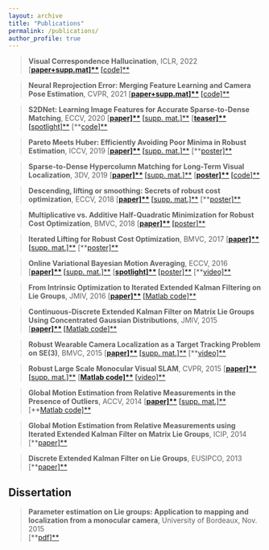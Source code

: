 ```yaml
---
layout: archive
title: "Publications"
permalink: /publications/
author_profile: true
---
```


> **Visual Correspondence Hallucination**, ICLR, 2022
> [**[paper+supp.mat\]**](https://www.google.com/url?q=https%3A%2F%2Farxiv.org%2Fabs%2F2106.09711.pdf&sa=D&sntz=1&usg=AOvVaw2vEmMW_dpp7wG3FrgpMwqW) [**[code\]**](https://www.google.com/url?q=https%3A%2F%2Fwww.hugogermain.com%2Fneurhal&sa=D&sntz=1&usg=AOvVaw2TmjfgyvUs951x6OxQxLPh)     



> **Neural Reprojection Error: Merging Feature Learning and Camera Pose Estimation**, CVPR, 2021
> [**[paper+supp.mat\]**](https://www.google.com/url?q=https%3A%2F%2Farxiv.org%2Fpdf%2F2103.07153.pdf&sa=D&sntz=1&usg=AOvVaw2ziKrwNKjmR2A_L2G8YqWq) [**[code\]**](https://www.google.com/url?q=https%3A%2F%2Fwww.hugogermain.com%2Fnre&sa=D&sntz=1&usg=AOvVaw1EoB585x86NeHaU32465FZ)     



> **S2DNet: Learning Image Features for Accurate Sparse-to-Dense Matching**, ECCV, 2020
> [**[paper\]**](https://www.google.com/url?q=https%3A%2F%2Fmycore.core-cloud.net%2Findex.php%2Fs%2F7Zh9cmkAN7k2zDy%2Fdownload&sa=D&sntz=1&usg=AOvVaw06Va0tsUnrpgDFYIY6n35O) [**[supp. mat.\]**](https://www.google.com/url?q=https%3A%2F%2Fmycore.core-cloud.net%2Findex.php%2Fs%2F4UiTky5yBasmOOd%2Fdownload&sa=D&sntz=1&usg=AOvVaw2fALtkT_G6LqRKba9skGQ8) [**[teaser\]**](https://www.google.com/url?q=https%3A%2F%2Fmycore.core-cloud.net%2Findex.php%2Fs%2FlqlV5QLK9IxHvGT%2Fdownload&sa=D&sntz=1&usg=AOvVaw2UioZ2D_DoAJ-lbx56DWNf) [**[spotlight\]**](https://www.google.com/url?q=https%3A%2F%2Fmycore.core-cloud.net%2Findex.php%2Fs%2FhILTr1HnH5Xb57S%2Fdownload&sa=D&sntz=1&usg=AOvVaw082XLc9bigkK7Bt4EDWZoO) [**[code\]**](http://www.google.com/url?q=http%3A%2F%2Fsoon&sa=D&sntz=1&usg=AOvVaw2_X9uRmfgCuli50S1DFhc8)



>   **Pareto Meets Huber: Efficiently Avoiding Poor Minima in Robust Estimation**, ICCV, 2019
>   [**[paper\]**](https://www.google.com/url?q=https%3A%2F%2Fhal.archives-ouvertes.fr%2Fhal-02353424&sa=D&sntz=1&usg=AOvVaw0VpXksiOau0Wxd4NeiI8HH) [**[supp. mat.\]**](https://www.google.com/url?q=https%3A%2F%2Fmycore.core-cloud.net%2Findex.php%2Fs%2FdwJIwf98V1wFE2W&sa=D&sntz=1&usg=AOvVaw3OezX4tZimYhcrkLyOsGSj) [**[poster\]**](https://www.google.com/url?q=https%3A%2F%2Fmycore.core-cloud.net%2Findex.php%2Fs%2FzNN9XxlRSckKM9R&sa=D&sntz=1&usg=AOvVaw23X2CXXi0Jq-CXyKYhpPrs)



> **Sparse-to-Dense Hypercolumn Matching for Long-Term Visual Localization**, 3DV, 2019
> [**[paper\]**](https://www.google.com/url?q=https%3A%2F%2Fhal.archives-ouvertes.fr%2Fhal-02353464&sa=D&sntz=1&usg=AOvVaw2yDPIePPhc3Gz-TSE3WPnV) [**[supp. mat.\]**](https://www.google.com/url?q=https%3A%2F%2Fmycore.core-cloud.net%2Findex.php%2Fs%2Fui5J1geg3PZMpTB&sa=D&sntz=1&usg=AOvVaw1Jh0iu3OXGG13q_IUCZ2Se) [**[poster\]**](https://www.google.com/url?q=https%3A%2F%2Fmycore.core-cloud.net%2Findex.php%2Fs%2FPTe3pfy1RqEdMBG&sa=D&sntz=1&usg=AOvVaw07tlD7zAE75v1D4SMgivmb) [**[code\]**](https://www.google.com/url?q=https%3A%2F%2Fgithub.com%2Fgermain-hug%2FS2DHM&sa=D&sntz=1&usg=AOvVaw352QaUwTnIwRgkt7fZc6xz)



>    **Descending, lifting or smoothing: Secrets of robust cost optimization**, ECCV, 2018
>    [**[paper\]**](https://www.google.com/url?q=https%3A%2F%2Fhal.archives-ouvertes.fr%2Fhal-01875293%2Fdocument&sa=D&sntz=1&usg=AOvVaw140gIYKCf--SNr_HdCDiUx) [**[supp. mat.\]**](https://www.google.com/url?q=https%3A%2F%2Fmycore.core-cloud.net%2Findex.php%2Fs%2FgMufv1oegw0VRLH&sa=D&sntz=1&usg=AOvVaw0LAiJ5pd9bB7AAK3pb-boY) [**[poster\]**](https://www.google.com/url?q=https%3A%2F%2Fmycore.core-cloud.net%2Findex.php%2Fs%2FIWwaWgPWT3J7Wc6&sa=D&sntz=1&usg=AOvVaw08lrsBjwGamauliFcywp6f)



>    **Multiplicative vs. Additive Half-Quadratic Minimization for Robust Cost Optimization**, BMVC, 2018
>    [**[paper\]**](https://www.google.com/url?q=https%3A%2F%2Fhal.archives-ouvertes.fr%2Fhal-01875291%2Fdocument&sa=D&sntz=1&usg=AOvVaw3JHHgSkTqWc36WfQ2--KDv) [**[poster\]**](https://www.google.com/url?q=https%3A%2F%2Fmycore.core-cloud.net%2Findex.php%2Fs%2FydwFdxByJ73BuYZ&sa=D&sntz=1&usg=AOvVaw0tfKckU08adCIn-BOk-L1P)



>    **Iterated Lifting for Robust Cost Optimization**, BMVC, 2017
>    [**[paper\]**](https://www.google.com/url?q=https%3A%2F%2Fhal.archives-ouvertes.fr%2Fhal-01718012%2Fdocument&sa=D&sntz=1&usg=AOvVaw3fJQ5lUq1lAz_i0RkEypOj) [**[supp. mat.\]**](https://www.google.com/url?q=https%3A%2F%2Fmycore.core-cloud.net%2Findex.php%2Fs%2FOVmaG5SQ1MX2XVo&sa=D&sntz=1&usg=AOvVaw2WH-iJyiQUZe1gr-o9O_vF) [**[poster\]**](https://www.google.com/url?q=https%3A%2F%2Fmycore.core-cloud.net%2Findex.php%2Fs%2FpeUuOgsH5k64NQI&sa=D&sntz=1&usg=AOvVaw0yCTUAMwYTC0T4ZeLxqa0g)



>    **Online Variational Bayesian Motion Averaging**, ECCV, 2016
>    [**[paper\]**](https://www.google.com/url?q=https%3A%2F%2Fhal.archives-ouvertes.fr%2Fhal-01718015%2Fdocument&sa=D&sntz=1&usg=AOvVaw1oWJ6IB0MwR6AOggAyjqrk) [**[supp. mat.\]**](https://www.google.com/url?q=https%3A%2F%2Fmycore.core-cloud.net%2Findex.php%2Fs%2FlGuKxEgXTCD1RTx&sa=D&sntz=1&usg=AOvVaw2CueLhMict8RblsOkAH14e) [**[spotlight\]**](http://www.google.com/url?q=http%3A%2F%2Fvideolectures.net%2Feccv2016_bourmaud_bayesian_motion%2F&sa=D&sntz=1&usg=AOvVaw2nf_zQqkwOy5QVabETIVAY) [**[poster\]**](https://www.google.com/url?q=https%3A%2F%2Fmycore.core-cloud.net%2Findex.php%2Fs%2FWHAvH4TgADDevc3%2Fdownload&sa=D&sntz=1&usg=AOvVaw0zq8M8CQ8r7MlOeETWEudH) [**[video\]**](https://www.youtube.com/watch?v=gXsPhj6E97Q)



>   **From Intrinsic Optimization to Iterated Extended Kalman Filtering on Lie Groups**, JMIV, 2016
>   [**[paper\]**](https://www.google.com/url?q=https%3A%2F%2Fhal.archives-ouvertes.fr%2Fhal-01311169%2Fdocument&sa=D&sntz=1&usg=AOvVaw1_8VD4xMiEvz5l1oc8-Lk5) [**[Matlab code\]**](https://www.google.com/url?q=https%3A%2F%2Fmycore.core-cloud.net%2Findex.php%2Fs%2FpsPRJkEY9AStI3F&sa=D&sntz=1&usg=AOvVaw2zwsEfNgYIGb2pvGJKEf_5)



>    **Continuous-Discrete Extended Kalman Filter on Matrix Lie Groups Using Concentrated Gaussian Distributions**, JMIV, 2015  
>    [**[paper\]**](https://www.google.com/url?q=https%3A%2F%2Fhal.archives-ouvertes.fr%2Fhal-01311170%2Fdocument&sa=D&sntz=1&usg=AOvVaw0TrU_DVsfEf_SR2YnL5Uau) [**[Matlab code\]**](https://www.google.com/url?q=https%3A%2F%2Fmycore.core-cloud.net%2Findex.php%2Fs%2FWrTWshfI1qxWZhM&sa=D&sntz=1&usg=AOvVaw2dcCtkv8oBCeziVkUsu7iZ)



>    **Robust Wearable Camera Localization as a Target Tracking Problem on SE(3)**, BMVC, 2015
>    [**[paper\]**](http://www.google.com/url?q=http%3A%2F%2Fwww.bmva.org%2Fbmvc%2F2015%2Fpapers%2Fpaper039%2Fpaper039.pdf&sa=D&sntz=1&usg=AOvVaw1ex4XPwRFwoIF1YLHdaG9x) [**[supp. mat.\]**](https://www.google.com/url?q=https%3A%2F%2Fmycore.core-cloud.net%2Findex.php%2Fs%2FO4afSyT9WQIlphl&sa=D&sntz=1&usg=AOvVaw0sa8n_O0ZkJwpf7MOWJy73) [**[video\]**](https://www.youtube.com/watch?v=k4t7nOHt8Ac)



>    **Robust Large Scale Monocular Visual SLAM**, CVPR, 2015
>    [**[paper\]**](https://www.google.com/url?q=https%3A%2F%2Fwww.cv-foundation.org%2Fopenaccess%2Fcontent_cvpr_2015%2Fpapers%2FBourmaud_Robust_Large_Scale_2015_CVPR_paper.pdf&sa=D&sntz=1&usg=AOvVaw2Xi8PJEM-pGtqMrL4dgK_F) [**[supp. mat.\]**](https://www.google.com/url?q=https%3A%2F%2Fmycore.core-cloud.net%2Findex.php%2Fs%2FYpdcoihNXzbiZ8z&sa=D&sntz=1&usg=AOvVaw3cFG6YYsZbCTYz_8hscAfL) [**[Matlab code\]**](https://www.google.com/url?q=https%3A%2F%2Fmycore.core-cloud.net%2Findex.php%2Fs%2FDDmX96iqgTi5MxM&sa=D&sntz=1&usg=AOvVaw3IUVpX7baTHuD8ehwyf0Z7) [**[video\]**](https://www.youtube.com/watch?v=EUHflAtI2gI)



>  **Global Motion Estimation from Relative Measurements in the Presence of Outliers**, ACCV, 2014
>  [**[paper\]**](https://www.google.com/url?q=https%3A%2F%2Fwww.academia.edu%2F9807892%2FGlobal_Motion_Estimation_from_Relative_Measurements_in_the_Presence_of_Outliers&sa=D&sntz=1&usg=AOvVaw1wXq4mjRHJDkVarf83WhQz) [**[supp. mat.\]**](https://www.google.com/url?q=https%3A%2F%2Fmycore.core-cloud.net%2Findex.php%2Fs%2FtYHHy1yTViAWBfh&sa=D&sntz=1&usg=AOvVaw2EmbYD4W9q-9Qyt8HronJz) [**[Matlab code\]**](https://www.google.com/url?q=https%3A%2F%2Fmycore.core-cloud.net%2Findex.php%2Fs%2F3CqMhkTtTeobbpn&sa=D&sntz=1&usg=AOvVaw35D6HZppSpcepGUz9bVH05)



>    **Global Motion Estimation from Relative Measurements using Iterated Extended Kalman Filter on Matrix Lie Groups**, ICIP, 2014
>    [**[paper\]**](https://www.google.com/url?q=https%3A%2F%2Fwww.academia.edu%2F9807857%2FGLOBAL_MOTION_ESTIMATION_FROM_RELATIVE_MEASUREMENTS_USING_ITERATED_EXTENDED_KALMAN_FILTER_ON_MATRIX_LIE_GROUPS&sa=D&sntz=1&usg=AOvVaw1vBGiVGs8bT6ZtZhPabUHo)



>    **Discrete Extended Kalman Filter on Lie Groups**, EUSIPCO, 2013
>    [**[paper\]**](http://www.google.com/url?q=http%3A%2F%2Fwww.academia.edu%2F4745021%2FDiscrete_Extended_Kalman_Filter_on_Lie_groups&sa=D&sntz=1&usg=AOvVaw3v_r1i9NP_RLABwEVR7IF7)



## Dissertation

>  **Parameter estimation on Lie groups: Application to mapping and localization from a monocular camera**, University of Bordeaux, Nov. 2015  
>  [**[pdf\]**](https://www.google.com/url?q=https%3A%2F%2Ftel.archives-ouvertes.fr%2Ftel-01271029%2F&sa=D&sntz=1&usg=AOvVaw3Z0b9WMtkTS48on7QEUyT-)   
